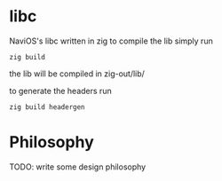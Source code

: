 # libc
NaviOS's libc written in zig
to compile the lib simply run
```
zig build
```
the lib will be compiled in zig-out/lib/

to generate the headers run
```
zig build headergen
```
# Philosophy
TODO: write some design philosophy

